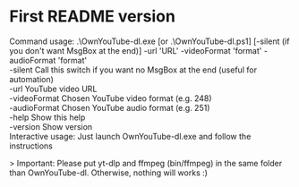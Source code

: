 # First README version

<p>
    Command usage: .\OwnYouTube-dl.exe [or .\OwnYouTube-dl.ps1] [-silent (if you don't want MsgBox at the end)] -url 'URL' -videoFormat 'format' -audioFormat 'format'<br>
    -silent        Call this switch if you want no MsgBox at the end (useful for automation)<br>
    -url           YouTube video URL<br>
    -videoFormat   Chosen YouTube video format (e.g. 248)<br>
    -audioFormat   Chosen YouTube audio format (e.g. 251)<br>
    -help          Show this help<br>
    -version       Show version<br>
Interactive usage: Just launch OwnYouTube-dl.exe and follow the instructions<br>
</p>
> Important: Please put yt-dlp and ffmpeg (bin/ffmpeg) in the same folder than OwnYouTube-dl. Otherwise, nothing will works :)
